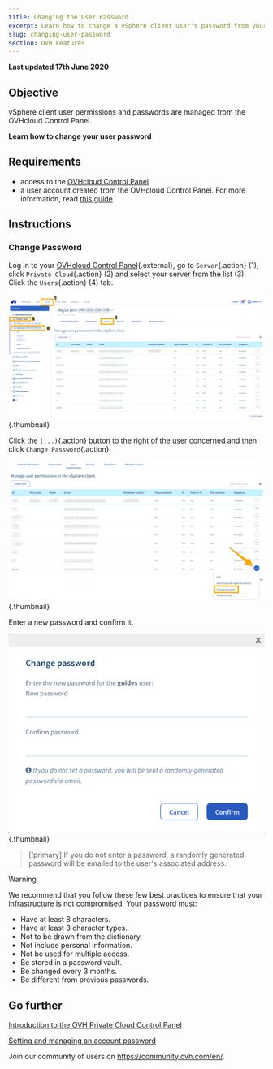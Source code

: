 ```yaml
---
title: Changing the User Password
excerpt: Learn how to change a vSphere client user's password from your OVHcloud Control Panel
slug: changing-user-password
section: OVH Features
---
```


**Last updated 17th June 2020**

## Objective

vSphere client user permissions and passwords are managed from the OVHcloud Control Panel.

**Learn how to change your user password**

## Requirements

- access to the [OVHcloud Control Panel](hhttps://ca.ovh.com/auth/?action=gotomanager)
- a user account created from the OVHcloud Control Panel. For more information, read [this guide](../control-panel-ovh-private-cloud/#users)

## Instructions

### Change Password

Log in to your [OVHcloud Control Panel](https://ca.ovh.com/auth/?action=gotomanager){.external}, go to `Server`{.action} (1), click `Private Cloud`{.action} (2) and select your server from the list (3). Click the `Users`{.action} (4) tab.

![control panel](images/userpassword1.png){.thumbnail}

Click the `(...)`{.action} button to the right of the user concerned and then click `Change Password`{.action}.

![change password](images/userpassword2.png){.thumbnail}

Enter a new password and confirm it.

![change password](images/userpassword3.png){.thumbnail}

> [!primary]
> If you do not enter a password, a randomly generated password will be emailed to the user's associated address.
>


> [!warning]
>
>We recommend that you follow these few best practices to ensure that your infrastructure is not compromised. Your password must:
>
> - Have at least 8 characters.
> - Have at least 3 character types.
> - Not to be drawn from the dictionary.
> - Not include personal information.
> - Not be used for multiple access.
> - Be stored in a password vault.
> - Be changed every 3 months.
> - Be different from previous passwords.
>

## Go further

[Introduction to the OVH Private Cloud Control Panel](../control-panel-ovh-private-cloud/)

[Setting and managing an account password](https://docs.ovh.com/gb/en/customer/manage-password/)

Join our community of users on <https://community.ovh.com/en/>.
